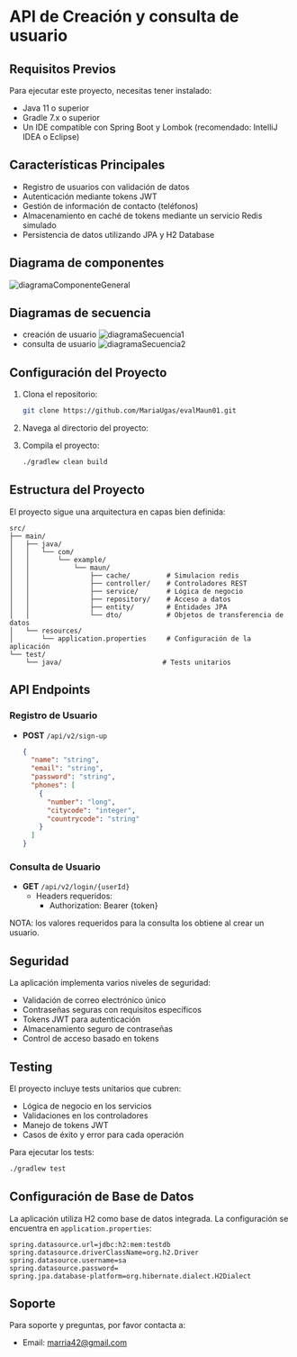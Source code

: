 # API de Creación y consulta de usuario
## Requisitos Previos

Para ejecutar este proyecto, necesitas tener instalado:

- Java 11 o superior
- Gradle 7.x o superior
- Un IDE compatible con Spring Boot y Lombok (recomendado: IntelliJ IDEA o Eclipse)

## Características Principales

- Registro de usuarios con validación de datos 
- Autenticación mediante tokens JWT
- Gestión de información de contacto (teléfonos)
- Almacenamiento en caché de tokens mediante un servicio Redis simulado
- Persistencia de datos utilizando JPA y H2 Database

## Diagrama de componentes
![diagramaComponenteGeneral](image/diagramaComponentes.png "diagrama de componentes")
## Diagramas de secuencia
- creación de usuario
![diagramaSecuencia1](image/diagramaSecuencia_creacion.png "diagrama de secuencia - creación de usuario")
- consulta de usuario
![diagramaSecuencia2](image/diagramaSecuencia_consulta.png "diagrama de componentes")

## Configuración del Proyecto

1. Clona el repositorio:
   ```bash
   git clone https://github.com/MariaUgas/evalMaun01.git
   ```

2. Navega al directorio del proyecto:

3. Compila el proyecto:
   ```bash
   ./gradlew clean build
   ```

## Estructura del Proyecto

El proyecto sigue una arquitectura en capas bien definida:

```
src/
├── main/
│   ├── java/
│   │   └── com/
│   │       └── example/
│   │           └── maun/
│   │               ├── cache/         # Simulacion redis
│   │               ├── controller/    # Controladores REST
│   │               ├── service/       # Lógica de negocio
│   │               ├── repository/    # Acceso a datos
│   │               ├── entity/        # Entidades JPA
│   │               └── dto/           # Objetos de transferencia de datos
│   └── resources/
│       └── application.properties     # Configuración de la aplicación
└── test/
    └── java/                         # Tests unitarios
```

## API Endpoints

### Registro de Usuario
- **POST** `/api/v2/sign-up`
  ```json
  {
    "name": "string",
    "email": "string",
    "password": "string",
    "phones": [
      {
        "number": "long",
        "citycode": "integer",
        "countrycode": "string"
      }
    ]
  }
  ```

### Consulta de Usuario
- **GET** `/api/v2/login/{userId}`
   - Headers requeridos:
      - Authorization: Bearer {token}
 
 NOTA: los valores requeridos para la consulta los obtiene al crear un usuario.

## Seguridad

La aplicación implementa varios niveles de seguridad:

- Validación de correo electrónico único
- Contraseñas seguras con requisitos específicos
- Tokens JWT para autenticación
- Almacenamiento seguro de contraseñas
- Control de acceso basado en tokens

## Testing

El proyecto incluye tests unitarios que cubren:

- Lógica de negocio en los servicios
- Validaciones en los controladores
- Manejo de tokens JWT
- Casos de éxito y error para cada operación

Para ejecutar los tests:
```bash
./gradlew test
```

## Configuración de Base de Datos

La aplicación utiliza H2 como base de datos integrada. La configuración se encuentra en `application.properties`:

```properties
spring.datasource.url=jdbc:h2:mem:testdb
spring.datasource.driverClassName=org.h2.Driver
spring.datasource.username=sa
spring.datasource.password=
spring.jpa.database-platform=org.hibernate.dialect.H2Dialect
```
## Soporte

Para soporte y preguntas, por favor contacta a:
- Email: marria42@gmail.com
